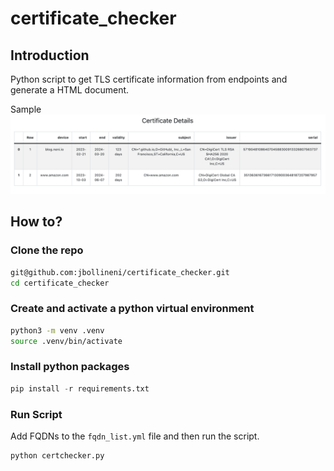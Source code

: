 # certificate_checker

## Introduction 

Python script to get TLS certificate information from endpoints and generate a HTML document.

Sample
![certinfo](/assets/img/cert_info.png)

## How to?

### Clone the repo

```bash
git@github.com:jbollineni/certificate_checker.git
cd certificate_checker
```
### Create and activate a python virtual environment

```bash
python3 -m venv .venv
source .venv/bin/activate
```

### Install python packages

```python
pip install -r requirements.txt
```

### Run Script

Add FQDNs to the `fqdn_list.yml` file and then run the script.

```bash
python certchecker.py
```